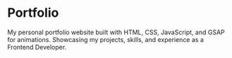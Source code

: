 # Portfolio
My personal portfolio website built with HTML, CSS, JavaScript, and GSAP for animations. Showcasing my projects, skills, and experience as a Frontend Developer.
